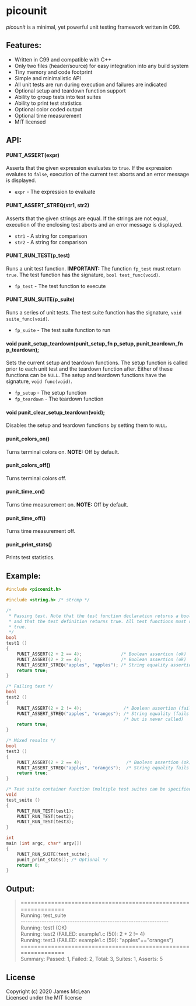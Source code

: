 picounit
========

*picounit* is a minimal, yet powerful unit testing framework written in C99.

Features:
--------

- Written in C99 and compatible with C++
- Only two files (header/source) for easy integration into any build system
- Tiny memory and code footprint
- Simple and minimalistic API
- All unit tests are run during execution and failures are indicated
- Optional setup and teardown function support
- Ability to group tests into test suites
- Ability to print test statistics
- Optional color coded output
- Optional time measurement
- MIT licensed

API:
--------

#### PUNIT_ASSERT(expr)

Asserts that the given expression evaluates to `true`. If the expression
evalutes to `false`, execution of the current test aborts and an error message
is displayed.

- `expr` - The expression to evaluate

#### PUNIT_ASSERT_STREQ(str1, str2)

Asserts that the given strings are equal. If the strings are not equal,
execution of the enclosing test aborts and an error message is displayed.

- `str1` - A string for comparison
- `str2` - A string for comparison

#### PUNIT_RUN_TEST(p_test)

Runs a unit test function. **IMPORTANT:** The function `fp_test` must return
`true`. The test function has the signature, `bool test_func(void)`.

- `fp_test` - The test function to execute

#### PUNIT_RUN_SUITE(p_suite)

Runs a series of unit tests. The test suite function has the signature,
`void suite_func(void)`.

- `fp_suite` - The test suite function to run

#### void punit_setup_teardown(punit_setup_fn p_setup, punit_teardown_fn p_teardown);

Sets the current setup and teardown functions. The setup function is called
prior to each unit test and the teardown function after. Either of these
functions can be `NULL`. The setup and teardown functions have the signature,
`void func(void)`.

- `fp_setup` - The setup function
- `fp_teardown` - The teardown function

#### void punit_clear_setup_teardown(void);

Disables the setup and teardown functions by setting them to `NULL`.

#### punit_colors_on()

Turns terminal colors on. **NOTE:** Off by default.

#### punit_colors_off()

Turns terminal colors off.

#### punit_time_on()

Turns time measurement on. **NOTE:** Off by default.

#### punit_time_off()

Turns time measurement off.

#### punit_print_stats()

Prints test statistics.

Example:
--------

```C
#include <picounit.h>

#include <string.h> /* strcmp */

/*
 * Passing test. Note that the test function declaration returns a boolean value
 * and that the test definition returns true. All test functions must return
 * true.
 */
bool
test1 ()
{
    PUNIT_ASSERT(2 + 2 == 4);               /* Boolean assertion (ok)         */
    PUNIT_ASSERT(2 + 2 == 4);               /* Boolean assertion (ok)         */
    PUNIT_ASSERT_STREQ("apples", "apples"); /* String equality assertion (ok) */
    return true;
}

/* Failing test */
bool
test2 ()
{
    PUNIT_ASSERT(2 + 2 != 4);                /* Boolean assertion (fails) */
    PUNIT_ASSERT_STREQ("apples", "oranges"); /* String equality (fails    */
                                             /* but is never called)      */
    return true;
}

/* Mixed results */
bool
test3 ()
{
    PUNIT_ASSERT(2 + 2 == 4);                 /* Boolean assertion (ok) */
    PUNIT_ASSERT_STREQ("apples", "oranges");  /* String equality fails  */
    return true;
}

/* Test suite container function (multiple test suites can be specified. */
void
test_suite ()
{
    PUNIT_RUN_TEST(test1);
    PUNIT_RUN_TEST(test2);
    PUNIT_RUN_TEST(test3);
}

int
main (int argc, char* argv[])
{
    PUNIT_RUN_SUITE(test_suite);
    punit_print_stats(); /* Optional */
    return 0;
}
```

Output:
--------

> ===============================================================<br/>
> Running: test_suite<br/>
> ---------------------------------------------------------------<br/>
> Running: test1 (OK)<br/>
> Running: test2 (FAILED: example1.c (50): 2 + 2 != 4)<br/>
> Running: test3 (FAILED: example1.c (59): "apples"=="oranges")<br/>
> ===============================================================<br/>
> Summary: Passed: 1, Failed: 2, Total: 3, Suites: 1, Asserts: 5<br/>

## License
Copyright (c) 2020 James McLean<br/>
Licensed under the MIT license
